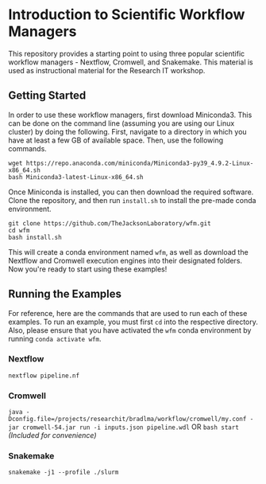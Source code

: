 # Introduction to Scientific Workflow Managers

This repository provides a starting point to using three popular scientific workflow managers - Nextflow, Cromwell, and Snakemake. This material is used as instructional material for the Research IT workshop. 

## Getting Started

In order to use these workflow managers, first download Miniconda3. This can be done on the command line (assuming you are using our Linux cluster) by doing the following. First, navigate to a directory in which you have at least a few GB of available space. Then, use the following commands.

```
wget https://repo.anaconda.com/miniconda/Miniconda3-py39_4.9.2-Linux-x86_64.sh
bash Miniconda3-latest-Linux-x86_64.sh
```

Once Miniconda is installed, you can then download the required software. Clone the repository, and then run `install.sh` to install the pre-made conda environment.

```
git clone https://github.com/TheJacksonLaboratory/wfm.git
cd wfm
bash install.sh
```

This will create a conda environment named `wfm`, as well as download the Nextflow and Cromwell execution engines into their designated folders. Now you're ready to start using these examples! 

## Running the Examples

For reference, here are the commands that are used to run each of these examples. To run an example, you must first `cd` into the respective directory. Also, please ensure that you have activated the `wfm` conda environment by running `conda activate wfm`.

### Nextflow 
`nextflow pipeline.nf`

### Cromwell
`java -Dconfig.file=/projects/researchit/bradlma/workflow/cromwell/my.conf -jar cromwell-54.jar run -i inputs.json pipeline.wdl`
OR
`bash start` *(Included for convenience)*

### Snakemake
`snakemake -j1 --profile ./slurm`
